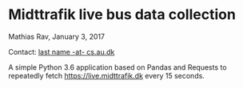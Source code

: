 # Midttrafik live bus data collection

Mathias Rav, January 3, 2017

Contact: [last name -at- cs.au.dk](https://users-cs.au.dk/rav/)

A simple Python 3.6 application based on Pandas and Requests to repeatedly fetch
https://live.midttrafik.dk every 15 seconds.
